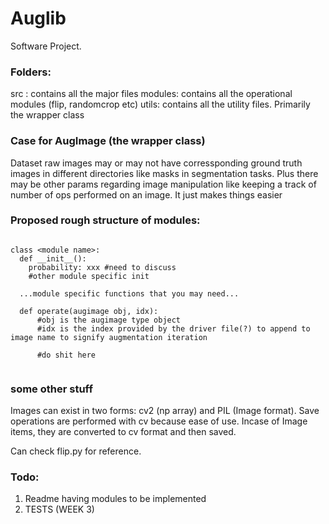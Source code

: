 # Auglib
Software Project.

### Folders:

src : contains all the major files
modules: contains all the operational modules (flip, randomcrop etc)
utils: contains all the utility files. Primarily the wrapper class

### Case for AugImage (the wrapper class)

Dataset raw images may or may not have corressponding ground  truth images in different directories like masks in segmentation tasks. Plus there may be other params regarding image manipulation like keeping a track of number of ops performed on an image.
It just makes things easier

### Proposed rough structure of modules:

```

class <module name>:
  def __init__():
    probability: xxx #need to discuss
    #other module specific init
  
  ...module specific functions that you may need...
  
  def operate(augimage obj, idx):
      #obj is the augimage type object
      #idx is the index provided by the driver file(?) to append to image name to signify augmentation iteration
      
      #do shit here
      
```      
  
### some other stuff

Images can exist in two forms: cv2 (np array) and PIL (Image format). Save operations are performed with cv because ease of use. Incase of Image items, they are converted to cv format and then saved. 

Can check flip.py for reference.

### Todo:

1. Readme having modules to be implemented
2. TESTS (WEEK 3)

